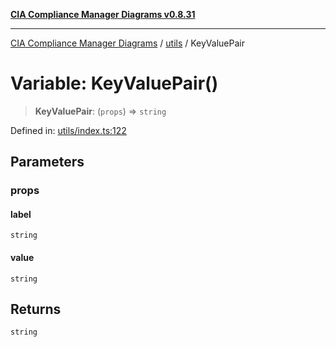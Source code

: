 [**CIA Compliance Manager Diagrams v0.8.31**](../../README.md)

***

[CIA Compliance Manager Diagrams](../../modules.md) / [utils](../README.md) / KeyValuePair

# Variable: KeyValuePair()

> **KeyValuePair**: (`props`) => `string`

Defined in: [utils/index.ts:122](https://github.com/Hack23/cia-compliance-manager/blob/85c025371255f412469ec0119911b7cb143a6212/src/utils/index.ts#L122)

## Parameters

### props

#### label

`string`

#### value

`string`

## Returns

`string`
